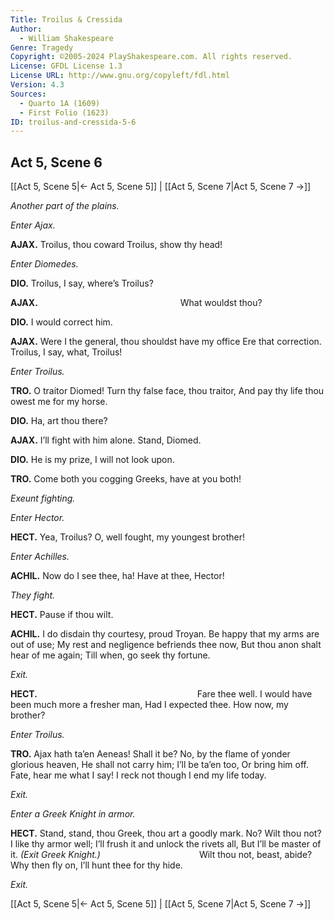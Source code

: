 ```yaml
---
Title: Troilus & Cressida
Author: 
  - William Shakespeare
Genre: Tragedy
Copyright: ©2005-2024 PlayShakespeare.com. All rights reserved.
License: GFDL License 1.3
License URL: http://www.gnu.org/copyleft/fdl.html
Version: 4.3
Sources:
  - Quarto 1A (1609)
  - First Folio (1623)
ID: troilus-and-cressida-5-6
---
```


## Act 5, Scene 6
[[Act 5, Scene 5|← Act 5, Scene 5]] | [[Act 5, Scene 7|Act 5, Scene 7 →]]

*Another part of the plains.*

*Enter Ajax.*

**AJAX.**
Troilus, thou coward Troilus, show thy head!

*Enter Diomedes.*

**DIO.**
Troilus, I say, where’s Troilus?

**AJAX.**
                What wouldst thou?

**DIO.**
I would correct him.

**AJAX.**
Were I the general, thou shouldst have my office
Ere that correction. Troilus, I say, what, Troilus!

*Enter Troilus.*

**TRO.**
O traitor Diomed! Turn thy false face, thou traitor,
And pay thy life thou owest me for my horse.

**DIO.**
Ha, art thou there?

**AJAX.**
I’ll fight with him alone. Stand, Diomed.

**DIO.**
He is my prize, I will not look upon.

**TRO.**
Come both you cogging Greeks, have at you both!

*Exeunt fighting.*

*Enter Hector.*

**HECT.**
Yea, Troilus? O, well fought, my youngest brother!

*Enter Achilles.*

**ACHIL.**
Now do I see thee, ha! Have at thee, Hector!

*They fight.*

**HECT.**
Pause if thou wilt.

**ACHIL.**
I do disdain thy courtesy, proud Troyan.
Be happy that my arms are out of use;
My rest and negligence befriends thee now,
But thou anon shalt hear of me again;
Till when, go seek thy fortune.

*Exit.*

**HECT.**
                  Fare thee well.
I would have been much more a fresher man,
Had I expected thee. How now, my brother?

*Enter Troilus.*

**TRO.**
Ajax hath ta’en Aeneas! Shall it be?
No, by the flame of yonder glorious heaven,
He shall not carry him; I’ll be ta’en too,
Or bring him off. Fate, hear me what I say!
I reck not though I end my life today.

*Exit.*

*Enter a Greek Knight in armor.*

**HECT.**
Stand, stand, thou Greek, thou art a goodly mark.
No? Wilt thou not? I like thy armor well;
I’ll frush it and unlock the rivets all,
But I’ll be master of it.
*(Exit Greek Knight.)*
           Wilt thou not, beast, abide?
Why then fly on, I’ll hunt thee for thy hide.

*Exit.*

[[Act 5, Scene 5|← Act 5, Scene 5]] | [[Act 5, Scene 7|Act 5, Scene 7 →]]